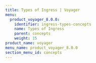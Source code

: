 ```yaml
---
title: Types of Ingress | Voyager
menu:
  product_voyager_8.0.0:
    identifier: ingress-types-concepts
    name: Types of Ingress
    parent: concepts
    weight: 15
product_name: voyager
menu_name: product_voyager_8.0.0
section_menu_id: concepts
---
```

